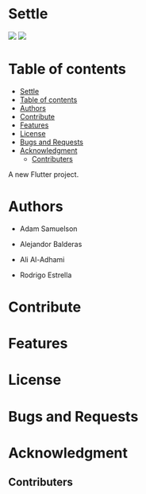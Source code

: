 # Settle

![](https://img.shields.io/github/issues/lilbroadam/Settle)
![](https://img.shields.io/github/issues-pr/lilbroadam/Settle)
![]()

# Table of contents

- [Settle](#settle)
- [Table of contents](#table-of-contents)
- [Authors](#authors)
- [Contribute](#contribute)
- [Features](#features)
- [License](#license)
- [Bugs and Requests](#bugs-and-requests)
- [Acknowledgment](#acknowledgment)
  - [Contributers](#contributers)

A new Flutter project.

# Authors

- Adam Samuelson

- Alejandor Balderas

- Ali Al-Adhami

- Rodrigo Estrella

# Contribute

# Features

# License

# Bugs and Requests

# Acknowledgment

## Contributers
